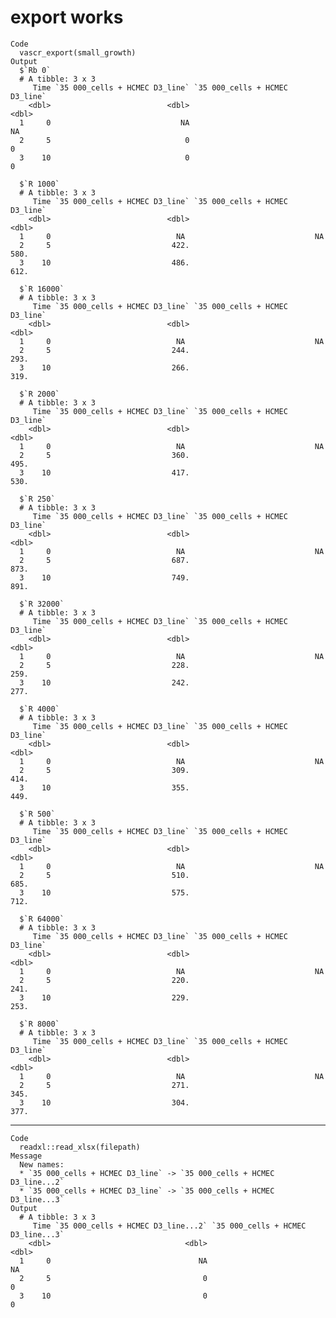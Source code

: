 # export works

    Code
      vascr_export(small_growth)
    Output
      $`Rb 0`
      # A tibble: 3 x 3
         Time `35 000_cells + HCMEC D3_line` `35 000_cells + HCMEC D3_line`
        <dbl>                          <dbl>                          <dbl>
      1     0                             NA                             NA
      2     5                              0                              0
      3    10                              0                              0
      
      $`R 1000`
      # A tibble: 3 x 3
         Time `35 000_cells + HCMEC D3_line` `35 000_cells + HCMEC D3_line`
        <dbl>                          <dbl>                          <dbl>
      1     0                            NA                             NA 
      2     5                           422.                           580.
      3    10                           486.                           612.
      
      $`R 16000`
      # A tibble: 3 x 3
         Time `35 000_cells + HCMEC D3_line` `35 000_cells + HCMEC D3_line`
        <dbl>                          <dbl>                          <dbl>
      1     0                            NA                             NA 
      2     5                           244.                           293.
      3    10                           266.                           319.
      
      $`R 2000`
      # A tibble: 3 x 3
         Time `35 000_cells + HCMEC D3_line` `35 000_cells + HCMEC D3_line`
        <dbl>                          <dbl>                          <dbl>
      1     0                            NA                             NA 
      2     5                           360.                           495.
      3    10                           417.                           530.
      
      $`R 250`
      # A tibble: 3 x 3
         Time `35 000_cells + HCMEC D3_line` `35 000_cells + HCMEC D3_line`
        <dbl>                          <dbl>                          <dbl>
      1     0                            NA                             NA 
      2     5                           687.                           873.
      3    10                           749.                           891.
      
      $`R 32000`
      # A tibble: 3 x 3
         Time `35 000_cells + HCMEC D3_line` `35 000_cells + HCMEC D3_line`
        <dbl>                          <dbl>                          <dbl>
      1     0                            NA                             NA 
      2     5                           228.                           259.
      3    10                           242.                           277.
      
      $`R 4000`
      # A tibble: 3 x 3
         Time `35 000_cells + HCMEC D3_line` `35 000_cells + HCMEC D3_line`
        <dbl>                          <dbl>                          <dbl>
      1     0                            NA                             NA 
      2     5                           309.                           414.
      3    10                           355.                           449.
      
      $`R 500`
      # A tibble: 3 x 3
         Time `35 000_cells + HCMEC D3_line` `35 000_cells + HCMEC D3_line`
        <dbl>                          <dbl>                          <dbl>
      1     0                            NA                             NA 
      2     5                           510.                           685.
      3    10                           575.                           712.
      
      $`R 64000`
      # A tibble: 3 x 3
         Time `35 000_cells + HCMEC D3_line` `35 000_cells + HCMEC D3_line`
        <dbl>                          <dbl>                          <dbl>
      1     0                            NA                             NA 
      2     5                           220.                           241.
      3    10                           229.                           253.
      
      $`R 8000`
      # A tibble: 3 x 3
         Time `35 000_cells + HCMEC D3_line` `35 000_cells + HCMEC D3_line`
        <dbl>                          <dbl>                          <dbl>
      1     0                            NA                             NA 
      2     5                           271.                           345.
      3    10                           304.                           377.
      

---

    Code
      readxl::read_xlsx(filepath)
    Message
      New names:
      * `35 000_cells + HCMEC D3_line` -> `35 000_cells + HCMEC D3_line...2`
      * `35 000_cells + HCMEC D3_line` -> `35 000_cells + HCMEC D3_line...3`
    Output
      # A tibble: 3 x 3
         Time `35 000_cells + HCMEC D3_line...2` `35 000_cells + HCMEC D3_line...3`
        <dbl>                              <dbl>                              <dbl>
      1     0                                 NA                                 NA
      2     5                                  0                                  0
      3    10                                  0                                  0

